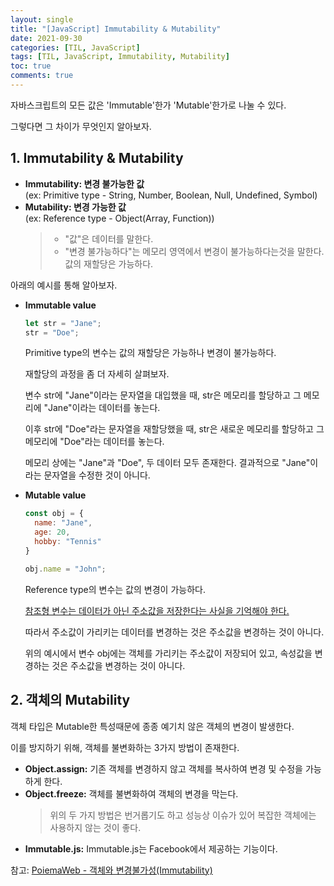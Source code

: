 ```yaml
---
layout: single
title: "[JavaScript] Immutability & Mutability"
date: 2021-09-30
categories: [TIL, JavaScript]
tags: [TIL, JavaScript, Immutability, Mutability]
toc: true
comments: true
---
```



자바스크립트의 모든 값은 'Immutable'한가 'Mutable'한가로 나눌 수 있다. 

그렇다면 그 차이가 무엇인지 알아보자. 


## 1. Immutability & Mutability
- **Immutability: 변경 불가능한 값**   
  (ex: Primitive type - String, Number, Boolean, Null, Undefined, Symbol)
- **Mutability: 변경 가능한 값**  
  (ex: Reference type - Object(Array, Function))
  > - "값"은 데이터를 말한다.  
  > - "변경 불가능하다"는 메모리 영역에서 변경이 불가능하다는것을 말한다. 값의 재할당은 가능하다.

아래의 예시를 통해 알아보자.

- **Immutable value**

  ```javascript
  let str = "Jane";
  str = "Doe";
  ```
  Primitive type의 변수는 값의 재할당은 가능하나 변경이 불가능하다. 

  재할당의 과정을 좀 더 자세히 살펴보자.

  변수 str에 "Jane"이라는 문자열을 대입했을 때, str은 메모리를 할당하고 그 메모리에 "Jane"이라는 데이터를 놓는다.

  이후 str에 "Doe"라는 문자열을 재할당했을 때, str은 새로운 메모리를 할당하고 그 메모리에 "Doe"라는 데이터를 놓는다.

  메모리 상에는 "Jane"과 "Doe", 두 데이터 모두 존재한다. 결과적으로 "Jane"이라는 문자열을 수정한 것이 아니다. 

- **Mutable value**

  ```javascript
  const obj = {
    name: "Jane",
    age: 20,
    hobby: "Tennis"
  }

  obj.name = "John";
  ```
  Reference type의 변수는 값의 변경이 가능하다.

  <u>참조형 변수는 데이터가 아닌 주소값을 저장한다는 사실을 기억해야 한다.</u>

  따라서 주소값이 가리키는 데이터를 변경하는 것은 주소값을 변경하는 것이 아니다. 

  위의 예시에서 변수 obj에는 객체를 가리키는 주소값이 저장되어 있고, 속성값을 변경하는 것은 주소값을 변경하는 것이 아니다. 


## 2. 객체의 Mutability
객체 타입은 Mutable한 특성때문에 종종 예기치 않은 객체의 변경이 발생한다. 

이를 방지하기 위해, 객체를 불변화하는 3가지 방법이 존재한다. 

- **Object.assign:** 기존 객체를 변경하지 않고 객체를 복사하여 변경 및 수정을 가능하게 한다.
- **Object.freeze:** 객체를 불변화하여 객체의 변경을 막는다.
   > 위의 두 가지 방법은 번거롭기도 하고 성능상 이슈가 있어 복잡한 객체에는 사용하지 않는 것이 좋다.
- **Immutable.js:** Immutable.js는 Facebook에서 제공하는 기능이다. 


참고: [PoiemaWeb - 객체와 변경불가성(Immutability)](https://poiemaweb.com/js-immutability)
